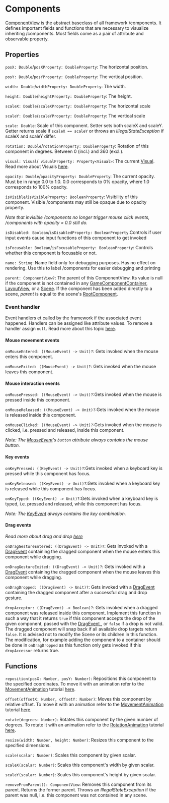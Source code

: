 [ComponentViewKDoc]: ../../bgw-gui-kdoc/bgw-gui/tools.aqua.bgw.components/-component-view/index.html
[GameComponentContainerKDoc]: ../../bgw-gui-kdoc/bgw-gui/tools.aqua.bgw.components.container/-game-component-container/index.html
[LayoutViewKDoc]: ../../bgw-gui-kdoc/bgw-gui/tools.aqua.bgw.components.layoutviews/-layout-view/index.html
[SceneKDoc]: ../../bgw-gui-kdoc/bgw-gui/tools.aqua.bgw.core/-scene/index.html
[RootComponentKDoc]: ../../bgw-gui-kdoc/bgw-gui/tools.aqua.bgw.components/-root-component/index.html
[VisualKDoc]: ../../bgw-gui-kdoc/bgw-gui/tools.aqua.bgw.visual/-visual/index.html

[MouseEventKDoc]: ../../bgw-gui-kdoc/bgw-gui/tools.aqua.bgw.event/-mouse-event/index.html
[KeyEventKDoc]: ../../bgw-gui-kdoc/bgw-gui/tools.aqua.bgw.event/-key-event/index.html
[DragEventKDoc]: ../../bgw-gui-kdoc/bgw-gui/tools.aqua.bgw.event/-drag-event/index.html

[MovementAnimationKDoc]: ../../bgw-gui-kdoc/bgw-gui/tools.aqua.bgw.animation/-movement-animation/index.html
[RotationAnimationKDoc]: ../../bgw-gui-kdoc/bgw-gui/tools.aqua.bgw.animation/-rotation-animation/index.html

[VisualDoc]: ../../concepts/visual/visual.md
[DragDropDoc]: ../../concepts/drag-and-drop/DragAndDropExample.md
[AnimationDocs]: ../../concepts/animations/Animations.md
[UserInputDoc]: ../../concepts/user-input/UserInput.md

# Components
[ComponentView][ComponentViewKDoc] is the abstract baseclass of all framework /components.
It defines important fields and functions that are necessary to visualize inheriting /components.
Most fields come as a pair of attribute and observable property.

## Properties
``posX: Double``/``posXProperty: DoubleProperty``: The horizontal position.

``posY: Double``/``posYProperty: DoubleProperty``: The vertical position.

``width: Double``/``widthProperty: DoubleProperty``: The width.

``height: Double``/``heightProperty: DoubleProperty``: The height.

``scaleX: Double``/``scaleXProperty: DoubleProperty``: The horizontal scale

``scaleY: Double``/``scaleYProperty: DoubleProperty``: The vertical scale

``scale: Double``:  Scale of this component. Setter sets both scaleX and scaleY.
Getter returns scale if ``scaleX == scaleY`` or throws an *IllegalStateException* if scaleX and scaleY differ.

``rotation: Double``/``rotationProperty: DoubleProperty``: Rotation of this component in degrees.
Between 0 (incl.) and 360 (excl.).

``visual: Visual``/`` visualProperty: Property<Visual>``: The current [Visual][VisualKDoc]. Read more about Visuals
[here][VisualDoc].

``opacity: Double``/``opacityProperty: DoubleProperty``: The current opacity.
Must be in range 0.0 to 1.0.
0.0 corresponds to 0% opacity, where 1.0 corresponds to 100% opacity.

``isVisible``/``isVisibleProperty: BooleanProperty``: Visibility of this component.
Visible /components may still be opaque due to opacity property.

*Note that invisible /components no longer trigger mouse click events, /components with opacity = 0.0 still do.*

``isDisabled: Boolean``/``isDisabledProperty: BooleanProperty``:Controls if user input events cause input functions of
this component to get invoked

``isFocusable: Boolean``/``isFocusableProperty: BooleanProperty``: Controls whether this component is focusable or not.

``name: String``:
Name field only for debugging purposes.
Has no effect on rendering.
Use this to label /components for easier debugging and printing

``parent: ComponentView?``:
The parent of this ComponentView.
Its value is null if the component is not contained in any [GameComponentContainer][GameComponentContainerKDoc],
[LayoutView][LayoutViewKDoc], or a [Scene][SceneKDoc].
If the component has been added directly to a scene, *parent* is equal to the scene's [RootComponent][RootComponentKDoc].

### Event handler
Event handlers et called by the framework if the associated event happened.
Handlers can be assigned like attribute values.
To remove a handler assign ``null``. Read more about this topic [here][UserInputDoc].

#### Mouse movement events
``onMouseEntered: ((MouseEvent) -> Unit)?``: Gets invoked when the mouse enters this component.

``onMouseExited: ((MouseEvent) -> Unit)?``: Gets invoked when the mouse leaves this component.

#### Mouse interaction events
``onMousePressed: ((MouseEvent) -> Unit)?``:Gets invoked when the mouse is pressed inside this component.

``onMouseReleased: ((MouseEvent) -> Unit)?``:Gets invoked when the mouse is released inside this component.

``onMouseClicked: ((MouseEvent) -> Unit)?``:Gets invoked when the mouse is clicked, i.e. pressed and released, inside
this component.

*Note: The [MouseEvent][MouseEventKDoc]'s ``button`` attribute always contains the mouse button.*

#### Key events
``onKeyPressed: ((KeyEvent) -> Unit)?``:Gets invoked when a keyboard key is pressed while this component has focus.

``onKeyReleased: ((KeyEvent) -> Unit)?``:Gets invoked when a keyboard key is released while this component has focus.

``onKeyTyped: ((KeyEvent) -> Unit)?``:Gets invoked when a keyboard key is typed, i.e. pressed and released, while this
component has focus.

*Note: The [KeyEvent][KeyEventKDoc] always contains the key combination.*

#### Drag events
*Read more about drag and drop [here][DragDropDoc]*

``onDragGestureEntered: ((DragEvent) -> Unit)?``: Gets invoked with a [DragEvent][DragEventKDoc] containing the dragged
component when the mouse enters this component while dragging.

``onDragGestureExited: ((DragEvent) -> Unit)?``:  Gets invoked with a [DragEvent][DragEventKDoc] containing the dragged
component when the mouse leaves this component while dragging.

``onDragDropped: ((DragEvent) -> Unit)?``:  Gets invoked with a [DragEvent][DragEventKDoc] containing the dragged
component after a successful drag and drop gesture.

``dropAcceptor: ((DragEvent) -> Boolean)?``: Gets invoked when a dragged component was released inside this component.
Implement this function in such a way that it returns `true` if this component accepts the drop of the given component,
passed with the [DragEvent][DragEventKDoc],, or `false` if a drop is not valid. The dragged component will snap back if
all available drop targets return `false`.
It is advised not to modify the Scene or its children in this function. The modification, for example adding the
component to a container should be done in ``onDragDropped`` as this function only gets invoked if this ``dropAccessor``
returns true.


## Functions

``reposition(posX: Number, posY: Number)``: Repositions this component to the specified coordinates.
To move it with an animation refer to the [MovementAnimation][MovementAnimationKDoc] tutorial [here][AnimationDocs].

``offset(offsetX: Number, offsetY: Number)``: Moves this component by relative offset.
To move it with an animation refer to the [MovementAnimation][MovementAnimationKDoc] tutorial [here][AnimationDocs].

``rotate(degrees: Number)``: Rotates this component by the given number of degrees.
To rotate it with an animation refer to the [RotationAnimation][RotationAnimationKDoc] tutorial [here][AnimationDocs].

``resize(width: Number, height: Number)``: Resizes this component to the specified dimensions.

``scale(scalar: Number)``: Scales this component by given scalar.

``scaleX(scalar: Number)``: Scales this component's width by given scalar.

``scaleY(scalar: Number)``: Scales this component's height by given scalar.

``removeFromParent(): ComponentView``: Removes this component from its parent.
Returns the former parent. Throws an *IllegalStateException* if the parent was null, i.e. this component was not
contained in any scene.